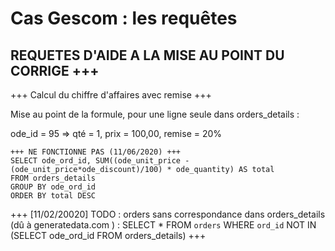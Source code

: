 # Cas Gescom : les requêtes

## REQUETES D'AIDE A LA MISE AU POINT DU CORRIGE +++

+++ Calcul du chiffre d'affaires avec remise +++

Mise au point de la formule, pour une ligne seule dans orders_details :
 
ode_id = 95 => qté = 1, prix = 100,00, remise = 20%

    +++ NE FONCTIONNE PAS (11/06/2020) +++
	SELECT ode_ord_id, SUM((ode_unit_price - (ode_unit_price*ode_discount)/100) * ode_quantity) AS total
	FROM orders_details 
	GROUP BY ode_ord_id
    ORDER BY total DESC

   
+++ [11/02/20020] TODO : orders sans correspondance dans orders_details (dû à generatedata.com ) : 
SELECT * FROM `orders` WHERE `ord_id` NOT IN (SELECT ode_ord_id FROM orders_details) 
+++


